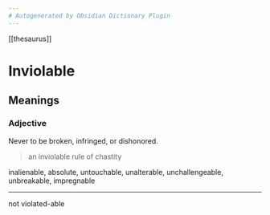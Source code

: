 ```yaml
---
# Autogenerated by Obsidian Dictionary Plugin
---
```


[[thesaurus]]

# Inviolable

## Meanings

### Adjective

Never to be broken, infringed, or dishonored.

> an inviolable rule of chastity

inalienable, absolute, untouchable, unalterable, unchallengeable, unbreakable, impregnable


---
not violated-able

